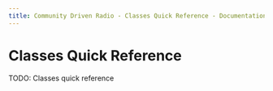 ```yaml
---
title: Community Driven Radio - Classes Quick Reference - Documentation
---
```


# Classes Quick Reference

TODO: Classes quick reference